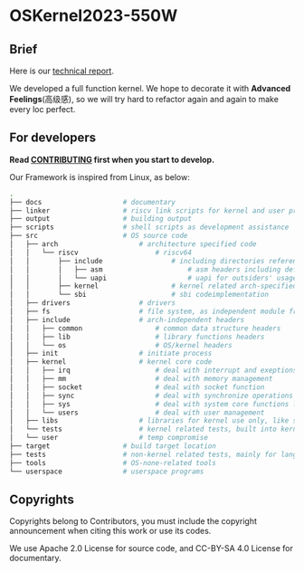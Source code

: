 # OSKernel2023-550W

## Brief

Here is our [technical report](./docs/report.md).

We developed a full function kernel. We hope to decorate it with **Advanced Feelings**(高级感), so we will try hard to refactor again and again to make every loc perfect.

## For developers

**Read [CONTRIBUTING](./CONTRIBUTING) first when you start to develop.**

Our Framework is inspired from Linux, as below:

```sh
.
├── docs                    # documentary
├── linker                  # riscv link scripts for kernel and user program
├── output                  # building output
├── scripts                 # shell scripts as development assistance
├── src                     # OS source code
│   ├── arch                    # architecture specified code
│   │   └── riscv                   # riscv64
│   │       ├── include                 # including directories referenced by kernel and implementd by arch-code
│   │       │   ├── asm                     # asm headers including definations or macros
│   │       │   └── uapi                    # uapi for outsiders' usage, like syscall number
│   │       ├── kernel                  # kernel related arch-specified code
│   │       └── sbi                     # sbi codeimplementation
│   ├── drivers                 # drivers
│   ├── fs                      # file system, as independent module from kernel
│   ├── include                 # arch-independent headers
│   │   ├── common                  # common data structure headers
│   │   ├── lib                     # library functions headers
│   │   └── os                      # OS/kernel headers
│   ├── init                    # initiate process
│   ├── kernel                  # kernel core code
│   │   ├── irq                     # deal with interrupt and exeptions
│   │   ├── mm                      # deal with memory management
│   │   ├── socket                  # deal with socket function
│   │   ├── sync                    # deal with synchronize operations like semaphores
│   │   ├── sys                     # deal with system core functions like pcb management
│   │   └── users                   # deal with user management
│   ├── libs                    # libraries for kernel use only, like string and print
│   └── tests                   # kernel related tests, built into kernel
│   └── user                    # temp compromise
├── target                  # build target location
├── tests                   # non-kernel related tests, mainly for language features using host compiler and env
├── tools                   # OS-none-related tools
└── userspace               # userspace programs
```

## Copyrights

Copyrights belong to Contributors, you must include the copyright announcement when citing this work or use its codes.

We use Apache 2.0 License for source code, and CC-BY-SA 4.0 License for documentary.
